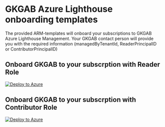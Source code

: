# GKGAB Azure Lighthouse onboarding templates
The provided ARM-templates will onboard your subscriptions to GKGAB Azure Lighthouse Management. Your GKGAB contact person will provide you with the required information (managedByTenantId, ReaderPrincipalID or ContributorPrincipalID)

## Onboard GKGAB to your subscrption with Reader Role
[![Deploy to Azure](https://aka.ms/deploytoazurebutton)](https://portal.azure.com/#create/Microsoft.Template/uri/https%3A%2F%2Fraw.githubusercontent.com%2Fglueckkanja-gab%2Fazure-lighthouse-onboarding%2Fmain%2Fgkgab-lighthouse-reader.json)

## Onboard GKGAB to your subscrption with Contributor Role
[![Deploy to Azure](https://aka.ms/deploytoazurebutton)](https://portal.azure.com/#create/Microsoft.Template/uri/https%3A%2F%2Fraw.githubusercontent.com%2Fglueckkanja-gab%2Fazure-lighthouse-onboarding%2Fmain%2Fgkgab-lighthouse-contributor.json)



